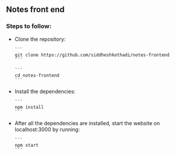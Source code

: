 ## Notes front end
### Steps to follow:

<ul>
  <li>
    <p>Clone the repository:</p>
    
    ```
    git clone https://github.com/siddheshkothadi/notes-frontend
    ```

    ```
    cd notes-frontend
    ```

  </li> 
  <li>
    <p>Install the dependencies:</p>
    
    ```
    npm install
    ```

  </li>
  <li>
    <p>After all the dependencies are installed, start the website on localhost:3000 by running:</p>
    
    ```
    npm start
    ```

  </li>
</ul>

